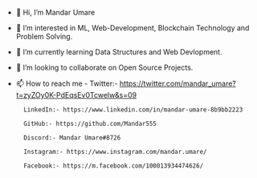 - 👋 Hi, I’m Mandar Umare
- 👀 I’m interested in ML, Web-Development, Blockchain Technology and Problem Solving.
- 🌱 I’m currently learning Data Structures and Web Devlopment.
- 💞️ I’m looking to collaborate on Open Source Projects.
- 📫 How to reach me - 
        Twitter:- https://twitter.com/mandar_umare?t=zyZOy0K-PdEqsEv0TcweIw&s=09

        LinkedIn:- https://www.linkedin.com/in/mandar-umare-8b9bb2223

        GitHub:- https://github.com/Mandar555

        Discord:- Mandar Umare#8726

        Instagram:- https://www.instagram.com/mandar.umare/

        Facebook:- https://m.facebook.com/100013934474626/

<!---
Mandar555/Mandar555 is a ✨ special ✨ repository because its `README.md` (this file) appears on your GitHub profile.
You can click the Preview link to take a look at your changes.
--->
